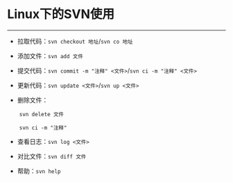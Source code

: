 # Linux下的SVN使用

---

- 拉取代码：`svn checkout 地址`/`svn co 地址`

- 添加文件：`svn add 文件`

- 提交代码：`svn commit -m "注释" <文件>`/`svn ci -m "注释" <文件>`

- 更新代码：`svn update <文件>`/`svn up <文件>`

- 删除文件：

  ​	`svn delete 文件`

  ​	`svn ci -m "注释"`

- 查看日志：`svn log <文件>`

- 对比文件：`svn diff 文件`

- 帮助：`svn help`